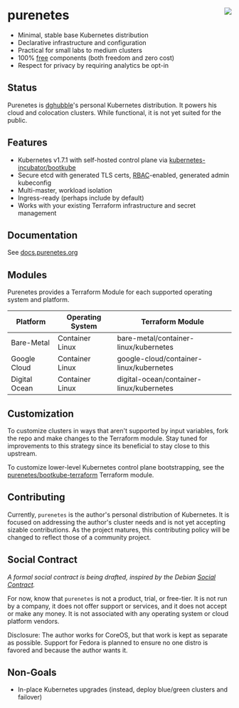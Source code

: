 # purenetes <img align="right" src="https://storage.googleapis.com/dghubble/spin.png">

* Minimal, stable base Kubernetes distribution
* Declarative infrastructure and configuration
* Practical for small labs to medium clusters
* 100% [free](https://www.debian.org/intro/free) components (both freedom and zero cost)
* Respect for privacy by requiring analytics be opt-in

## Status

Purenetes is [dghubble](https://twitter.com/dghubble)'s personal Kubernetes distribution. It powers his cloud and colocation clusters. While functional, it is not yet suited for the public.

## Features

* Kubernetes v1.7.1 with self-hosted control plane via [kubernetes-incubator/bootkube](https://github.com/kubernetes-incubator/bootkube)
* Secure etcd with generated TLS certs, [RBAC](https://kubernetes.io/docs/admin/authorization/rbac/)-enabled, generated admin kubeconfig
* Multi-master, workload isolation
* Ingress-ready (perhaps include by default)
* Works with your existing Terraform infrastructure and secret management

## Documentation

See [docs.purenetes.org](https://docs.purenetes.org)

## Modules

Purenetes provides a Terraform Module for each supported operating system and platform.

| Platform      | Operating System | Terraform Module |
|---------------|------------------|------------------|
| Bare-Metal    | Container Linux  | bare-metal/container-linux/kubernetes |
| Google Cloud  | Container Linux  | google-cloud/container-linux/kubernetes |
| Digital Ocean | Container Linux  | digital-ocean/container-linux/kubernetes |

## Customization

To customize clusters in ways that aren't supported by input variables, fork the repo and make changes to the Terraform module. Stay tuned for improvements to this strategy since its beneficial to stay close to this upstream.

To customize lower-level Kubernetes control plane bootstrapping, see the [purenetes/bootkube-terraform](https://github.com/purenetes/bootkube-terraform) Terraform module.

## Contributing

Currently, `purenetes` is the author's personal distribution of Kubernetes. It is focused on addressing the author's cluster needs and is not yet accepting sizable contributions. As the project matures, this contributing policy will be changed to reflect those of a community project.

## Social Contract

*A formal social contract is being drafted, inspired by the Debian [Social Contract](https://www.debian.org/social_contract).*

For now, know that `purenetes` is not a product, trial, or free-tier. It is not run by a company, it does not offer support or services, and it does not accept or make any money. It is not associated with any operating system or cloud platform vendors.

Disclosure: The author works for CoreOS, but that work is kept as separate as possible. Support for Fedora is planned to ensure no one distro is favored and because the author wants it.

## Non-Goals

* In-place Kubernetes upgrades (instead, deploy blue/green clusters and failover)
